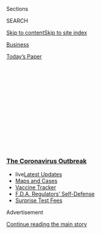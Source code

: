 <div id="app">

<div>

<div>

<div>

<div class="NYTAppHideMasthead css-1q2w90k e1suatyy0">

<div class="section css-ui9rw0 e1suatyy2">

<div class="css-eph4ug er09x8g0">

<div class="css-6n7j50">

</div>

<span class="css-1dv1kvn">Sections</span>

<div class="css-10488qs">

<span class="css-1dv1kvn">SEARCH</span>

</div>

[Skip to content](#site-content)[Skip to site
index](#site-index)

</div>

<div id="masthead-section-label" class="css-1wr3we4 eaxe0e00">

[Business](https://www.nytimes3xbfgragh.onion/section/business)

</div>

<div class="css-10698na e1huz5gh0">

</div>

</div>

<div id="masthead-bar-one" class="section hasLinks css-15hmgas e1csuq9d3">

<div class="css-uqyvli e1csuq9d0">

</div>

<div class="css-1uqjmks e1csuq9d1">

</div>

<div class="css-9e9ivx">

[](https://myaccount.nytimes3xbfgragh.onion/auth/login?response_type=cookie&client_id=vi)

</div>

<div class="css-1bvtpon e1csuq9d2">

[Today’s
Paper](https://www.nytimes3xbfgragh.onion/section/todayspaper)

</div>

</div>

</div>

</div>

<div data-aria-hidden="false">

<div id="site-content" data-role="main">

<div>

<div class="css-1aor85t" style="opacity:0.000000001;z-index:-1;visibility:hidden">

<div class="css-1hqnpie">

<div class="css-epjblv">

<span class="css-17xtcya">[Business](/section/business)</span><span class="css-x15j1o">|</span><span class="css-fwqvlz">Despite
Recession, Stock Markets Turn Positive for the
Year</span>

</div>

<div class="css-k008qs">

<div class="css-1iwv8en">

<span class="css-18z7m18"></span>

<div>

</div>

</div>

<span class="css-1n6z4y">https://nyti.ms/3heuBqD</span>

<div class="css-1705lsu">

<div class="css-4xjgmj">

<div class="css-4skfbu" data-role="toolbar" data-aria-label="Social Media Share buttons, Save button, and Comments Panel with current comment count" data-testid="share-tools">

  - 
  - 
  - 
  - 
    
    <div class="css-6n7j50">
    
    </div>

  - 

</div>

</div>

</div>

</div>

</div>

</div>

<div class="css-13pd83m">

<div class="css-l9svim">

### [<span class="css-pa1jbp"><span class="css-1rxm0ex">The Coronavirus</span><span class="css-1rxm0ex"> Outbreak</span></span>](https://www.nytimes3xbfgragh.onion/news-event/coronavirus?name=styln-coronavirus-markets&region=TOP_BANNER&block=storyline_menu_recirc&action=click&pgtype=Article&impression_id=ed062330-f52c-11ea-a3d9-4be88c42bbf1&variant=undefined)

  - <span class="css-1qkutce"><span class="css-12clwdu">live</span>[Latest
    Updates](https://www.nytimes3xbfgragh.onion/2020/09/12/world/covid-19-coronavirus.html?name=styln-coronavirus-markets&region=TOP_BANNER&block=storyline_menu_recirc&action=click&pgtype=Article&impression_id=ed062331-f52c-11ea-a3d9-4be88c42bbf1&variant=undefined)</span>
  - <span class="css-1qkutce">[Maps and
    Cases](https://www.nytimes3xbfgragh.onion/interactive/2020/us/coronavirus-us-cases.html?name=styln-coronavirus-markets&region=TOP_BANNER&block=storyline_menu_recirc&action=click&pgtype=Article&impression_id=ed062332-f52c-11ea-a3d9-4be88c42bbf1&variant=undefined)</span>
  - <span class="css-1qkutce">[Vaccine
    Tracker](https://www.nytimes3xbfgragh.onion/interactive/2020/science/coronavirus-vaccine-tracker.html?name=styln-coronavirus-markets&region=TOP_BANNER&block=storyline_menu_recirc&action=click&pgtype=Article&impression_id=ed062333-f52c-11ea-a3d9-4be88c42bbf1&variant=undefined)</span>
  - <span class="css-1qkutce">[F.D.A. Regulators’
    Self-Defense](https://www.nytimes3xbfgragh.onion/2020/09/10/us/politics/fda-coronavirus-vaccine.html?name=styln-coronavirus-markets&region=TOP_BANNER&block=storyline_menu_recirc&action=click&pgtype=Article&impression_id=ed064a40-f52c-11ea-a3d9-4be88c42bbf1&variant=undefined)</span>
  - <span class="css-1qkutce">[Surprise Test
    Fees](https://www.nytimes3xbfgragh.onion/2020/09/09/upshot/coronavirus-surprise-test-fees.html?name=styln-coronavirus-markets&region=TOP_BANNER&block=storyline_menu_recirc&action=click&pgtype=Article&impression_id=ed064a41-f52c-11ea-a3d9-4be88c42bbf1&variant=undefined)</span>

</div>

</div>

<div id="top-wrapper" class="css-1sy8kpn">

<div id="top-slug" class="css-l9onyx">

Advertisement

</div>

[Continue reading the main
story](#after-top)

<div class="ad top-wrapper" style="text-align:center;height:100%;display:block;min-height:250px">

<div id="top" class="place-ad" data-position="top" data-size-key="top">

</div>

</div>

<div id="after-top">

</div>

</div>

<div>

<div id="sponsor-wrapper" class="css-1hyfx7x">

<div id="sponsor-slug" class="css-19vbshk">

Supported by

</div>

[Continue reading the main
story](#after-sponsor)

<div id="sponsor" class="ad sponsor-wrapper" style="text-align:center;height:100%;display:block">

</div>

<div id="after-sponsor">

</div>

</div>

<div class="css-186x18t">

</div>

<div class="css-1vkm6nb ehdk2mb0">

# Despite Recession, Stock Markets Turn Positive for the Year

</div>

The S\&P 500 climbed back above where it began the year on the same day
that economists said the United States fell into a recession in
February.

<div style="max-width:100%;margin:0 auto">

<div class="css-17dprlf" data-id="100000007180658" data-slug="sp-year-to-date" style="max-width:600px">

</div>

</div>

<div class="css-18e8msd">

<div class="css-vp77d3 epjyd6m0">

<div class="css-1baulvz">

By [<span class="css-1baulvz last-byline" itemprop="name">Matt
Phillips</span>](https://www.nytimes3xbfgragh.onion/by/matt-phillips)

</div>

</div>

  - 
    
    <div class="css-ld3wwf e16638kd2">
    
    June 8,
    2020
    
    </div>

  - 
    
    <div class="css-4xjgmj">
    
    <div class="css-d8bdto" data-role="toolbar" data-aria-label="Social Media Share buttons, Save button, and Comments Panel with current comment count" data-testid="share-tools">
    
      - 
      - 
      - 
      - 
        
        <div class="css-6n7j50">
        
        </div>
    
      - 
    
    </div>
    
    </div>

</div>

</div>

<div class="section meteredContent css-1r7ky0e" name="articleBody" itemprop="articleBody">

<div class="css-1fanzo5 StoryBodyCompanionColumn">

<div class="css-53u6y8">

And just like that, we’re back to where we started.

The S\&P 500, a leading stock market index, on Monday climbed back above
where it began the year — before the pandemic brought the United States
economy to a juddering halt, before more than 110,000 Americans died
from the coronavirus, and before the police killing of George Floyd in
Minneapolis set off nationwide protests.

A [late-day
rally](https://www.nytimes3xbfgragh.onion/2020/06/08/business/stock-market-today-coronavirus.html)
pushed the index into positive territory for 2020, effectively erasing
one of the most tumultuous periods in recent American history from the
financial record. Stocks rose 1.2 percent — on the same day that
economists said the [United States fell into a recession in
February](https://www.nytimes3xbfgragh.onion/2020/06/08/business/economy/us-economy-recession-2020.html).

Even though the economy has begun to reopen, it is hard to overstate how
disastrous the past three months have been and what the long-term
consequences are for everything, from the nature of work to the future
of certain industries. Tens of millions of people are unemployed,
corporate earnings have plummeted, and industries such as tourism,
retail and entertainment might never fully recover from the blow dealt
to their businesses.

But in the stock market, it’s like the pandemic never happened.

“Investors seem to have decided that the past three months were just a
bad dream that we’re waking up from,” said Scott Clemons, chief
investment strategist for private banking at Brown Brothers Harriman, an
investment bank.

</div>

</div>

<div class="css-1fanzo5 StoryBodyCompanionColumn">

<div class="css-53u6y8">

After an initial few weeks of volatility, when the market dropped 34
percent, it has become inured to the near-daily drumbeat of bad news.
When the Commerce Department announced on April 29 that the economy
shrank at a nearly 5 percent annual rate, its [fastest drop since
the 2008
recession](https://www.nytimes3xbfgragh.onion/2020/04/29/business/economy/us-gdp.html),
stocks rose 2.7 percent.<span class="css-8l6xbc evw5hdy0"> </span>A
month ago, when the Bureau of Labor Statistics published what was
essentially the [worst employment report on
record](https://www.nytimes3xbfgragh.onion/interactive/2020/05/08/business/economy/april-jobs-report.html)
— showing that more than 20 million jobs disappeared in April as
unemployment surged to 14.7 percent, the highest since the Great
Depression — stocks rose 1.7
percent.

<div id="NYT_MAIN_CONTENT_1_REGION" class="css-9tf9ac">

<div>

<div id="styln-covid-updates-markets" class="section interactive-content interactive-size-medium css-1ftcdic">

<div class="css-17ih8de interactive-body">

<div id="styln-briefing-block">

<div class="briefing-block-header-section">

# [Latest Updates: The Coronavirus Outbreak and the Economy](https://www.nytimes3xbfgragh.onion/live/2020/09/11/business/stock-market-today-coronavirus?action=click&pgtype=Article&state=default&region=MAIN_CONTENT_1&context=storylines_live_updates)

</div>

<div class="briefing-block-lb-items">

<div class="briefing-block-update-time">

[23h
ago](https://www.nytimes3xbfgragh.onion/live/2020/09/11/business/stock-market-today-coronavirus?action=click&pgtype=Article&state=default&region=MAIN_CONTENT_1&context=storylines_live_updates#the-nyse-may-move-its-data-center-out-of-new-jersey-in-response-to-a-proposed-tax)

</div>

<div>

[The N.Y.S.E. may move its data center out of New Jersey in response to
a proposed
tax.](https://www.nytimes3xbfgragh.onion/live/2020/09/11/business/stock-market-today-coronavirus?action=click&pgtype=Article&state=default&region=MAIN_CONTENT_1&context=storylines_live_updates#the-nyse-may-move-its-data-center-out-of-new-jersey-in-response-to-a-proposed-tax)

</div>

<div class="briefing-block-update-time">

[25h
ago](https://www.nytimes3xbfgragh.onion/live/2020/09/11/business/stock-market-today-coronavirus?action=click&pgtype=Article&state=default&region=MAIN_CONTENT_1&context=storylines_live_updates#the-federal-budget-deficit-hit-3-trillion-as-of-august)

</div>

<div>

[The federal budget deficit hit $3 trillion as of
August.](https://www.nytimes3xbfgragh.onion/live/2020/09/11/business/stock-market-today-coronavirus?action=click&pgtype=Article&state=default&region=MAIN_CONTENT_1&context=storylines_live_updates#the-federal-budget-deficit-hit-3-trillion-as-of-august)

</div>

<div class="briefing-block-update-time">

[26h
ago](https://www.nytimes3xbfgragh.onion/live/2020/09/11/business/stock-market-today-coronavirus?action=click&pgtype=Article&state=default&region=MAIN_CONTENT_1&context=storylines_live_updates#warner-bros-pushes-the-release-of-wonder-woman-1984-to-christmas)

</div>

<div>

[Warner Bros. pushes the release of ‘Wonder Woman 1984’ to
Christmas.](https://www.nytimes3xbfgragh.onion/live/2020/09/11/business/stock-market-today-coronavirus?action=click&pgtype=Article&state=default&region=MAIN_CONTENT_1&context=storylines_live_updates#warner-bros-pushes-the-release-of-wonder-woman-1984-to-christmas)

</div>

</div>

<div class="briefing-block-footer">

<div class="briefing-block-footer-meta">

[See more
updates](https://www.nytimes3xbfgragh.onion/live/2020/09/11/business/stock-market-today-coronavirus?action=click&pgtype=Article&state=default&region=MAIN_CONTENT_1&context=storylines_live_updates)

</div>

<div class="briefing-block-briefinglinks">

<span>More live coverage:</span>
[Global](https://www.nytimes3xbfgragh.onion/2020/09/11/world/covid-19-coronavirus.html?action=click&pgtype=Article&state=default&region=MAIN_CONTENT_1&context=storylines_live_updates)

</div>

</div>

</div>

</div>

</div>

</div>

</div>

So, why is the market behaving this way?

In large part, it was the actions of the federal government. Early on,
the Federal Reserve stretched its financial safety net wide, [announcing
it would provide a
backstop](https://www.nytimes3xbfgragh.onion/2020/05/19/business/too-big-to-fail-wall-street-businesses.html)
by using its emergency lending powers to buy assets — from municipal to
corporate debt — with newly printed money. Also, it began snapping up
government-backed bonds through a newly unlimited buying campaign. That
had the effect of keeping bond prices up and yields, which move in the
opposite direction of prices, low. And so investors, looking for better
returns, began putting their money into the stock market instead,
creating upward pressure on prices.

“It’s the only way that you can kind of explain what’s going on, is that
people really do believe that there is no downside in equity ownership,”
said James Montier, a member of the asset allocation team at Grantham,
Mayo, Van Otterloo & Company, a Boston-based asset management company.

Since March 23, the Dow Jones industrial average has soared 48 percent.
The Nasdaq composite index, which is heavily weighted toward technology,
is up 45 percent and closed at a record high on Monday, as investors bet
that tech behemoths like Amazon and Microsoft were well positioned to
benefit from stay-at-home orders around the country. The S\&P 500 is
also up nearly 45 percent.

“I understand fully the recovery in the market, I just think it’s ahead
of schedule,” said Leon Cooperman, the founder of the hedge fund Omega
Advisors, which [in 2018 announced it would convert to a family office
to mainly manage the billionaire’s personal
fortune](https://www.nytimes3xbfgragh.onion/2018/07/23/business/dealbook/leon-cooperman-hedge-fund.html).
“It’s ahead of schedule because of the government’s policy of giving out
free money.”

</div>

</div>

<div class="css-1fanzo5 StoryBodyCompanionColumn">

<div class="css-53u6y8">

Mr. Cooperman was referring to the flood of money — from both the Fed
and the government itself — that has been pumped into the economy and
markets.

Since the Fed first took steps to stabilize the markets in March, it has
created roughly $2.9 trillion, the vast majority of which has gone into
financial markets. Separately, the federal government has said it would
borrow a record-breaking $3 trillion from April to June, much of which
will be channeled to businesses and consumers to keep them afloat during
the shutdown.

The biggest winners in the stock market rally have been companies whose
very existence earlier appeared imperiled by the crisis, with investors
now swooping in to buy the most battered shares in hopes of generating
the biggest gains.

As oil prices stabilized since the worst of the sell-off this year, the
stock price of the Apache Corporation, an oil driller, quadrupled. Stock
in the oil field services giant Halliburton has tripled. (Both still
remain down for the year.) The cruise operators Norwegian and Royal
Caribbean are both up more than 150 percent. The S\&P’s energy sector
stocks have risen more than 90 percent, while consumer discretionary
stocks and financials are both up roughly 50 percent.

Although it’s well known that market activity is a leading indicator of
economic recovery — and investors right now are excited about the
reopening of states and [the recent May jobs
report](https://www.nytimes3xbfgragh.onion/2020/06/05/business/economy/jobs-report.html)
— skeptics caution that investors may have become overly bullish.

“Right now the market thinks we’ll have a V-shaped recovery and a
vaccine by the end of the year and I think both of those views are too
optimistic,” said Byron Wien, a longtime market observer and the vice
chairman of the private wealth group at Blackstone.

While Mr. Wien believes the economy is recovering, he thinks it will be
a slow return to normal.

Wall Street analysts don’t expect that corporate profits for S\&P 500
companies will return to 2019 levels until 2021. But the market rally
has effectively already priced in all those gains, in part, some say,
because of the government actions. Even after accounting for the
government’s support, there are significant risks facing investors that
could stop S\&P 500 companies from generating the profits they did
before the virus reached American shores.

</div>

</div>

<div class="css-1fanzo5 StoryBodyCompanionColumn">

<div class="css-53u6y8">

In recent years, large companies have bought back hundreds of billions
of dollars’ worth of stock through share repurchase programs. Such
programs helped prop up stock prices. But as companies become more
cautious, analysts expect them to instead conserve their cash, removing
a key support for share prices.

Economic and political tensions between the United States and China —
the world’s two largest economies — also remain high, after the two
superpowers engaged in a disruptive on-again-off-again trade war over
the last two years. A renewed flurry of tariffs could further complicate
the recovery for large American corporations as well as the global
economy. Such tensions may also be more likely to re-emerge ahead of
what could be a contentious presidential election in November.

Then, there is the prospect of a second wave of the pandemic, which
could set back the economy once more.

But despite these potential challenges, market investors appear almost
wholly unconcerned.

“I think the market is best described as the way people think about
second marriages,” said Mr. Wien, 87 years old, who has been watching
stocks on Wall Street since 1965. “It’s a triumph of hope over
experience.”

</div>

</div>

</div>

<div>

</div>

<div>

</div>

<div>

</div>

<div>

<div id="bottom-wrapper" class="css-1ede5it">

<div id="bottom-slug" class="css-l9onyx">

Advertisement

</div>

[Continue reading the main
story](#after-bottom)

<div id="bottom" class="ad bottom-wrapper" style="text-align:center;height:100%;display:block;min-height:90px">

</div>

<div id="after-bottom">

</div>

</div>

</div>

</div>

</div>

## Site Index

<div>

</div>

## Site Information Navigation

  - [© <span>2020</span> <span>The New York Times
    Company</span>](https://help.nytimes3xbfgragh.onion/hc/en-us/articles/115014792127-Copyright-notice)

<!-- end list -->

  - [NYTCo](https://www.nytco.com/)
  - [Contact
    Us](https://help.nytimes3xbfgragh.onion/hc/en-us/articles/115015385887-Contact-Us)
  - [Work with us](https://www.nytco.com/careers/)
  - [Advertise](https://nytmediakit.com/)
  - [T Brand Studio](http://www.tbrandstudio.com/)
  - [Your Ad
    Choices](https://www.nytimes3xbfgragh.onion/privacy/cookie-policy#how-do-i-manage-trackers)
  - [Privacy](https://www.nytimes3xbfgragh.onion/privacy)
  - [Terms of
    Service](https://help.nytimes3xbfgragh.onion/hc/en-us/articles/115014893428-Terms-of-service)
  - [Terms of
    Sale](https://help.nytimes3xbfgragh.onion/hc/en-us/articles/115014893968-Terms-of-sale)
  - [Site
    Map](https://spiderbites.nytimes3xbfgragh.onion)
  - [Help](https://help.nytimes3xbfgragh.onion/hc/en-us)
  - [Subscriptions](https://www.nytimes3xbfgragh.onion/subscription?campaignId=37WXW)

</div>

</div>

</div>

</div>
